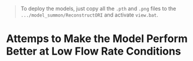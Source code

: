 > To deploy the models, just copy all the `.pth` and `.png` files to the `.../model_summon/ReconstructORI` and activate `view.bat`.

# Attemps to Make the Model Perform Better at Low Flow Rate Conditions
